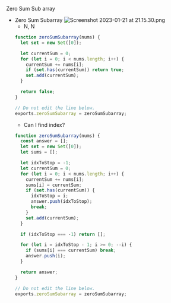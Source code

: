 Zero Sum Sub array

- Zero Sum Subarray
  ![Screenshot 2023-01-21 at 21.15.30.png](https://s3-us-west-2.amazonaws.com/secure.notion-static.com/b9f8f752-1d1f-4099-8464-8a2fe4d147a0/Screenshot_2023-01-21_at_21.15.30.png)
  - N, N
  ```jsx
  function zeroSumSubarray(nums) {
    let set = new Set([0]);

    let currentSum = 0;
    for (let i = 0; i < nums.length; i++) {
      currentSum += nums[i];
      if (set.has(currentSum)) return true;
      set.add(currentSum);
    }

    return false;
  }

  // Do not edit the line below.
  exports.zeroSumSubarray = zeroSumSubarray;
  ```
  - Can I find index?
  ```jsx
  function zeroSumSubarray(nums) {
    const answer = [];
    let set = new Set([0]);
    let sums = [];

    let idxToStop = -1;
    let currentSum = 0;
    for (let i = 0; i < nums.length; i++) {
      currentSum += nums[i];
      sums[i] = currentSum;
      if (set.has(currentSum)) {
        idxToStop = i;
        answer.push(idxToStop);
        break;
      }
      set.add(currentSum);
    }

    if (idxToStop === -1) return [];

    for (let i = idxToStop - 1; i >= 0; --i) {
      if (sums[i] === currentSum) break;
      answer.push(i);
    }

    return answer;
  }

  // Do not edit the line below.
  exports.zeroSumSubarray = zeroSumSubarray;
  ```
